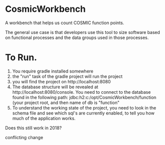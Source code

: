 # CosmicWorkbench
A workbench that helps us count COSMIC function points.

The general use case is that developers use this tool to size software based on functional processes and the data groups used in those processes.

# To Run.

1. You require gradle installed somewhere
2. the "run" task of the gradle project will run the project
3. you will find the project on http://localhost:8080
4. The database structure will be revealed at http://localhost:8080/console. You need to connect to the database found in the following path: jdbc:h2:c:/opt/CosmicWorkbench/function (your project root, and then name of db is "function"
5. To understand the working state of the project, you need to look in the schema file and see which sql's are currently enabled, to tell you how much of the application works. 

Does this still work in 2018?

conflicting change
